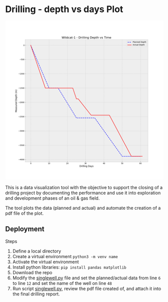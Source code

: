 # Drilling - depth vs days Plot

![image](/Wildcat-1_depthTimeChart.png)

This is a data visualization tool with the objective to support the closing of a drilling project by documenting the performance and use it into exploration and development phases of an oil & gas field.

The tool plots the data (planned and actual) and automate the creation of a pdf file of the plot.


## Deployment
Steps

1. Define a local directory  
2. Create a virtual environment ```python3 -m venv name```
3. Activate the virtual environment
4. Install python libraries: ```pip install pandas matplotlib```
5. Download the repo
5. Modify the [singlewell.py](https://github.com/r3card0/Drilling-Depth-vs-Time/blob/main/singlewell.py) file and set the planned/actual data from line ```6``` to line ```12``` and set the name of the well on line ```48```
6. Run script [singlewell.py](https://github.com/r3card0/Drilling-Depth-vs-Time/blob/main/singlewell.py), review the pdf file created of, and attach it into the final drilling report.
